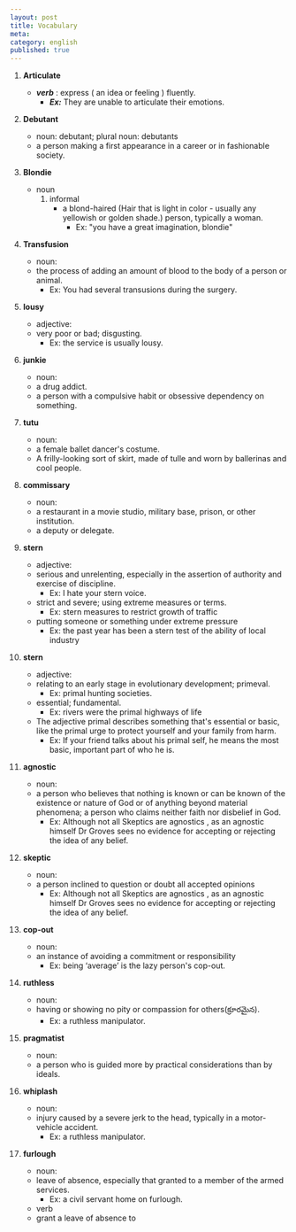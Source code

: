 ```yaml
---
layout: post
title: Vocabulary
meta: 
category: english
published: true
---
```


1. **Articulate**
	- ___verb___ : express ( an idea or feeling ) fluently.
		- ___Ex:___ They are unable to articulate their emotions.

2. **Debutant**
	- noun: debutant; plural noun: debutants
	- a person making a first appearance in a career or in fashionable society.

3. **Blondie**
	- noun
		1. informal
			- a blond-haired (Hair that is light in color - usually any yellowish or golden shade.) person, typically a woman.
				- Ex: "you have a great imagination, blondie"

2. **Transfusion**
	- noun: 
	- the process of adding an amount of blood to the body of a person or animal.
		- Ex: You had several transusions during the surgery.

2. **lousy**
	- adjective: 
	- very poor or bad; disgusting.
		- Ex: the service is usually lousy.

2. **junkie**
	- noun: 
	- a drug addict.
	- a person with a compulsive habit or obsessive dependency on something.

2. **tutu**
	- noun: 
	- a female ballet dancer's costume.
	- A frilly-looking sort of skirt, made of tulle and worn by ballerinas and cool people. 


2. **commissary**
	- noun: 
	- a restaurant in a movie studio, military base, prison, or other institution.
	- a deputy or delegate. 

2. **stern**
	- adjective: 
	- serious and unrelenting, especially in the assertion of authority and exercise of discipline.
		- Ex: I hate your stern voice. 
	- strict and severe; using extreme measures or terms.
		- Ex: stern measures to restrict growth of traffic
	- putting someone or something under extreme pressure
		- Ex: the past year has been a stern test of the ability of local industry


2. **stern**
	- adjective: 
	- relating to an early stage in evolutionary development; primeval.
		- Ex: primal hunting societies. 
	- essential; fundamental.
		- Ex: rivers were the primal highways of life
	- The adjective primal describes something that's essential or basic, like the primal urge to protect yourself and your family from harm. 
		- Ex: If your friend talks about his primal self, he means the most basic, important part of who he is.

2. **agnostic**
	- noun: 
	- a person who believes that nothing is known or can be known of the existence or nature of God or of anything beyond material phenomena; a person who claims neither faith nor disbelief in God.
		- Ex: Although not all Skeptics are agnostics , as an agnostic himself Dr Groves sees no evidence for accepting or rejecting the idea of any belief. 

2. **skeptic**
	- noun: 
	- a person inclined to question or doubt all accepted opinions
		- Ex: Although not all Skeptics are agnostics , as an agnostic himself Dr Groves sees no evidence for accepting or rejecting the idea of any belief.


2. **cop-out**
	- noun: 
	- an instance of avoiding a commitment or responsibility
		- Ex: being ‘average’ is the lazy person's cop-out.


2. **ruthless**
	- noun: 
	- having or showing no pity or compassion for others(క్రూరమైన).
		- Ex: a ruthless manipulator.

2. **pragmatist**
	- noun: 
	- a person who is guided more by practical considerations than by ideals.

2. **whiplash**
	- noun: 
	- injury caused by a severe jerk to the head, typically in a motor-vehicle accident.
		- Ex: a ruthless manipulator.

		
2. **furlough**
	- noun: 
	- leave of absence, especially that granted to a member of the armed services.
		- Ex: a civil servant home on furlough.
	- verb
	- grant a leave of absence to